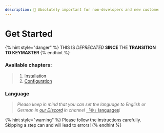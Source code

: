```yaml
---
description: 🔧 Absolutely important for non-developers and new customers!
---
```


# Get Started

{% hint style="danger" %}
THIS IS _DEPRECATED_ **SINCE** THE **TRANSITION TO KEYMASTER**
{% endhint %}

### Available chapters:

> 1. [Installation](installation.md)
> 2. [Configuration](configuration.md)

### Language

> _Please keep in mind that you can set the language to English or German in_ [_our Discord_](https://discord.gg/323HfHyGW4) _in channel_ [「🌐」languages](https://canary.discord.com/channels/420677294345158657/855501939037700106)_!_

{% hint style="warning" %}
&#x20;Please follow the instructions carefully. Skipping a step can and will lead to errors!
{% endhint %}
